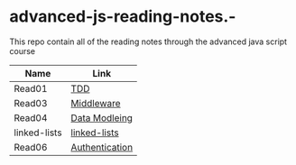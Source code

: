 # advanced-js-reading-notes.-

This repo contain all of the reading notes through the advanced java script course

| Name         | Link                            |
| ------------ | ------------------------------- |
| Read01       | [TDD](01-prep-and-tdd.md)       |
| Read03       | [Middleware](read03.md)         |
| Read04       | [Data Modleing](Read04.md)      |
| linked-lists | [linked-lists](linked-lists.md) |
| Read06       | [Authentication](read06.md)     |
